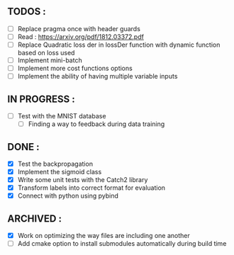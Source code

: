 ## TODOS :

- [ ] Replace pragma once with header guards
- [ ] Read : https://arxiv.org/pdf/1812.03372.pdf
- [ ] Replace Quadratic loss der in lossDer function with dynamic function based on loss used
- [ ] Implement mini-batch
- [ ] Implement more cost functions options
- [ ] Implement the ability of having multiple variable inputs

## IN PROGRESS :

- [ ] Test with the MNIST database
  - [ ] Finding a way to feedback during data training

## DONE :

- [x] Test the backpropagation
- [x] Implement the sigmoid class
- [x] Write some unit tests with the Catch2 library
- [x] Transform labels into correct format for evaluation
- [x] Connect with python using pybind

## ARCHIVED :

- [x] Work on optimizing the way files are including one another
- [ ] Add cmake option to install submodules automatically during build time

